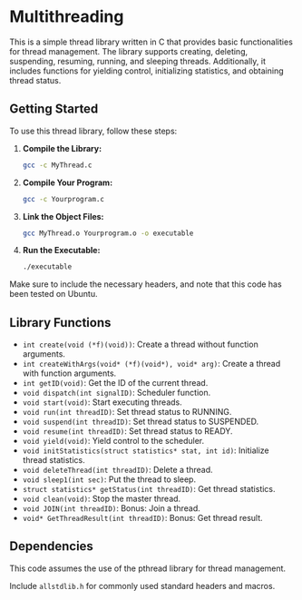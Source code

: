 # Multithreading

This is a simple thread library written in C that provides basic functionalities for thread management. The library supports creating, deleting, suspending, resuming, running, and sleeping threads. Additionally, it includes functions for yielding control, initializing statistics, and obtaining thread status.

## Getting Started

To use this thread library, follow these steps:

1. **Compile the Library:**
   ```bash
   gcc -c MyThread.c
   ```

2. **Compile Your Program:**
   ```bash
   gcc -c Yourprogram.c
   ```

3. **Link the Object Files:**
   ```bash
   gcc MyThread.o Yourprogram.o -o executable
   ```

4. **Run the Executable:**
   ```bash
   ./executable
   ```

Make sure to include the necessary headers, and note that this code has been tested on Ubuntu.

## Library Functions

- `int create(void (*f)(void))`: Create a thread without function arguments.
- `int createWithArgs(void* (*f)(void*), void* arg)`: Create a thread with function arguments.
- `int getID(void)`: Get the ID of the current thread.
- `void dispatch(int signalID)`: Scheduler function.
- `void start(void)`: Start executing threads.
- `void run(int threadID)`: Set thread status to RUNNING.
- `void suspend(int threadID)`: Set thread status to SUSPENDED.
- `void resume(int threadID)`: Set thread status to READY.
- `void yield(void)`: Yield control to the scheduler.
- `void initStatistics(struct statistics* stat, int id)`: Initialize thread statistics.
- `void deleteThread(int threadID)`: Delete a thread.
- `void sleep1(int sec)`: Put the thread to sleep.
- `struct statistics* getStatus(int threadID)`: Get thread statistics.
- `void clean(void)`: Stop the master thread.
- `void JOIN(int threadID)`: Bonus: Join a thread.
- `void* GetThreadResult(int threadID)`: Bonus: Get thread result.

## Dependencies

This code assumes the use of the pthread library for thread management.

Include `allstdlib.h` for commonly used standard headers and macros.

